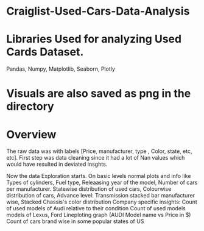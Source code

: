 # Craiglist-Used-Cars-Data-Analysis
# Libraries Used for analyzing Used Cards Dataset.
Pandas, Numpy, Matplotlib, Seaborn, Plotly

# Visuals are also saved as png in the directory

# Overview

The raw data was with labels [Price, manufacturer, type , Color, state, etc, etc]. First step was data cleaning since it had a lot of Nan values which would have resulted in deviated insghts. 

Now the data Exploration starts.
	On basic levels normal plots and info like Types of cylinders, Fuel type, Releaasing year of the model, Number of cars per manufacturer. Statewise distribution of used cars, Colourwise distribution of cars, 
Advance level:
	Transmission stacked bar manufacturer wise, Stacked Chassis's color distribution
Company specific insights:
	Count of used models of Audi relative to their condition
	Count of used models models of Lexus, Ford
	Lineploting graph (AUDI Model name vs Price in $)
	Count of cars brand wise in some popular states of US
